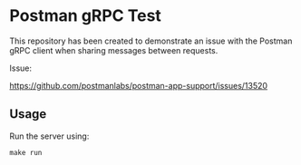# Postman gRPC Test

This repository has been created to demonstrate an
issue with the Postman gRPC client when sharing messages
between requests.

Issue:

https://github.com/postmanlabs/postman-app-support/issues/13520

## Usage

Run the server using:

```
make run
```
